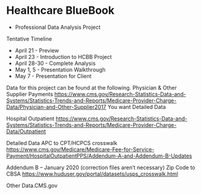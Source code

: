 # Healthcare BlueBook
- Professional Data Analysis Project


Tentative Timeline
- April 21 - Preview
- April 23 - Introduction to HCBB Project
- April 28-30 - Complete Analysis
- May 1, 5 - Presentation Walkthrough
- May 7 - Presentation for Client


Data for this project can be found at the following.
Physician & Other Supplier Payments
https://www.cms.gov/Research-Statistics-Data-and-Systems/Statistics-Trends-and-Reports/Medicare-Provider-Charge-Data/Physician-and-Other-Supplier2017
You want Detailed Data

Hospital Outpatient
https://www.cms.gov/Research-Statistics-Data-and-Systems/Statistics-Trends-and-Reports/Medicare-Provider-Charge-Data/Outpatient

Detailed Data
APC to CPT/HCPCS crosswalk
https://www.cms.gov/Medicare/Medicare-Fee-for-Service-Payment/HospitalOutpatientPPS/Addendum-A-and-Addendum-B-Updates

Addendum B – January 2020 (correction files aren’t necessary)
Zip Code to CBSA
https://www.huduser.gov/portal/datasets/usps_crosswalk.html

Other
Data.CMS.gov

